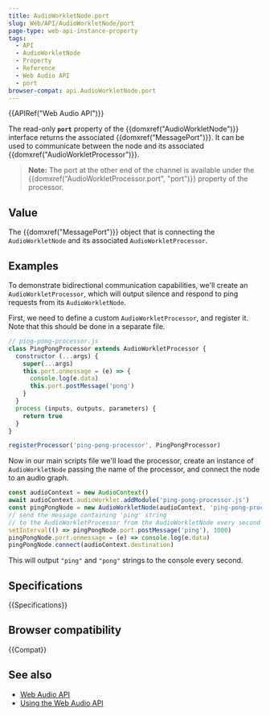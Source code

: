 ```yaml
---
title: AudioWorkletNode.port
slug: Web/API/AudioWorkletNode/port
page-type: web-api-instance-property
tags:
  - API
  - AudioWorkletNode
  - Property
  - Reference
  - Web Audio API
  - port
browser-compat: api.AudioWorkletNode.port
---
```

{{APIRef("Web Audio API")}}

The read-only **`port`** property of the
{{domxref("AudioWorkletNode")}} interface returns the associated
{{domxref("MessagePort")}}. It can be used to communicate between the node and its
associated {{domxref("AudioWorkletProcessor")}}.

> **Note:** The port at the other end of the channel is
> available under the {{domxref("AudioWorkletProcessor.port", "port")}} property of the
> processor.

## Value

The {{domxref("MessagePort")}} object that is connecting the
`AudioWorkletNode` and its associated `AudioWorkletProcessor`.

## Examples

To demonstrate bidirectional communication capabilities, we'll create an
`AudioWorkletProcessor`, which will output silence and respond to ping
requests from its `AudioWorkletNode`.

First, we need to define a custom `AudioWorkletProcessor`, and register it.
Note that this should be done in a separate file.

```js
// ping-pong-processor.js
class PingPongProcessor extends AudioWorkletProcessor {
  constructor (...args) {
    super(...args)
    this.port.onmessage = (e) => {
      console.log(e.data)
      this.port.postMessage('pong')
    }
  }
  process (inputs, outputs, parameters) {
    return true
  }
}

registerProcessor('ping-pong-processor', PingPongProcessor)
```

Now in our main scripts file we'll load the processor, create an instance of
`AudioWorkletNode` passing the name of the processor, and connect the node to
an audio graph.

```js
const audioContext = new AudioContext()
await audioContext.audioWorklet.addModule('ping-pong-processor.js')
const pingPongNode = new AudioWorkletNode(audioContext, 'ping-pong-processor')
// send the message containing 'ping' string
// to the AudioWorkletProcessor from the AudioWorkletNode every second
setInterval(() => pingPongNode.port.postMessage('ping'), 1000)
pingPongNode.port.onmessage = (e) => console.log(e.data)
pingPongNode.connect(audioContext.destination)
```

This will output `"ping"` and `"pong"` strings to the console
every second.

## Specifications

{{Specifications}}

## Browser compatibility

{{Compat}}

## See also

- [Web Audio API](/en-US/docs/Web/API/Web_Audio_API)
- [Using the Web Audio API](/en-US/docs/Web/API/Web_Audio_API/Using_Web_Audio_API)
